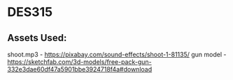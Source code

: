 # DES315

## Assets Used:
shoot.mp3 - https://pixabay.com/sound-effects/shoot-1-81135/
gun model - https://sketchfab.com/3d-models/free-pack-gun-332e3dae60df47a5901bbe3924718f4a#download